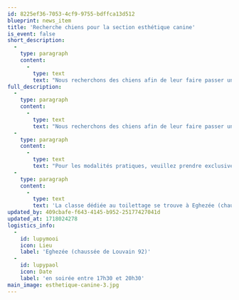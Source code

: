```yaml
---
id: 8225ef36-7053-4cf9-9755-bdffca13d512
blueprint: news_item
title: 'Recherche chiens pour la section esthétique canine'
is_event: false
short_description:
  -
    type: paragraph
    content:
      -
        type: text
        text: "Nous recherchons des chiens afin de leur faire passer un moment de détente et de permettre à nos étudiantes d'évoluer dans leurs apprentissages."
full_description:
  -
    type: paragraph
    content:
      -
        type: text
        text: "Nous recherchons des chiens afin de leur faire passer un moment de détente et de permettre à nos étudiantes d'évoluer dans leurs apprentissages."
  -
    type: paragraph
    content:
      -
        type: text
        text: "Pour les modalités pratiques, veuillez prendre exclusivement contact avec Mme Gernez via l'adresse mail: deborah.gernez@namur-cadets.be"
  -
    type: paragraph
    content:
      -
        type: text
        text: 'La classe dédiée au toilettage se trouve à Eghezée (chaussée de Louvain 92), les soins auront lieu en soirée entre 17h30 et 20h30 selon le rendez-vous qui vous sera communiqué.'
updated_by: 409cbafe-f643-4145-b952-25177427041d
updated_at: 1718024278
logistics_info:
  -
    id: lupymooi
    icon: Lieu
    label: 'Eghezée (chaussée de Louvain 92)'
  -
    id: lupypaol
    icon: Date
    label: 'en soirée entre 17h30 et 20h30'
main_image: esthetique-canine-3.jpg
---
```

